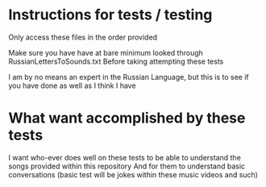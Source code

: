 # Instructions for tests / testing 

Only access these files in the order provided 

Make sure you have have at bare minimum looked through
    RussianLettersToSounds.txt 
Before taking attempting these tests


I am by no means an expert in the Russian Language,
but this is to see if you have done as well as I think I have


# What want accomplished by these tests

I want who-ever does well on these tests to be able to 
understand the songs provided within this repository
And for them to understand basic conversations
(basic test will be jokes within these music videos and such)